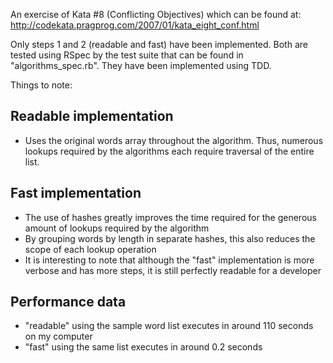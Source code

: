 An exercise of Kata #8 (Conflicting Objectives) which can be found at: http://codekata.pragprog.com/2007/01/kata_eight_conf.html

Only steps 1 and 2 (readable and fast) have been implemented.
Both are tested using RSpec by the test suite that can be found in "algorithms_spec.rb". They have been implemented using TDD.

Things to note:

## Readable implementation

* Uses the original words array throughout the algorithm. Thus, numerous lookups required by the algorithms each require traversal of the entire list.

## Fast implementation

* The use of hashes greatly improves the time required for the generous amount of lookups required by the algorithm
* By grouping words by length in separate hashes, this also reduces the scope of each lookup operation
* It is interesting to note that although the "fast" implementation is more verbose and has more steps, it is still perfectly readable for a developer

## Performance data

* "readable" using the sample word list executes in around 110 seconds on my computer
* "fast" using the same list executes in around 0.2 seconds

